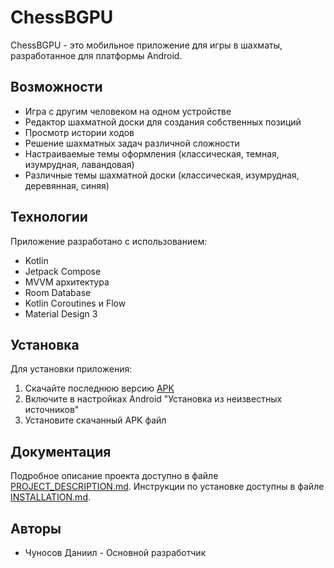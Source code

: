 # ChessBGPU

ChessBGPU - это мобильное приложение для игры в шахматы, разработанное для платформы Android.

## Возможности

- Игра с другим человеком на одном устройстве
- Редактор шахматной доски для создания собственных позиций
- Просмотр истории ходов
- Решение шахматных задач различной сложности
- Настраиваемые темы оформления (классическая, темная, изумрудная, лавандовая)
- Различные темы шахматной доски (классическая, изумрудная, деревянная, синяя)

## Технологии

Приложение разработано с использованием:
- Kotlin
- Jetpack Compose
- MVVM архитектура
- Room Database
- Kotlin Coroutines и Flow
- Material Design 3

## Установка

Для установки приложения:
1. Скачайте последнюю версию [APK](https://github.com/Parasite3V3/BGPUchess/blob/master/app-debug.apk)
2. Включите в настройках Android "Установка из неизвестных источников"
3. Установите скачанный APK файл

## Документация

Подробное описание проекта доступно в файле [PROJECT_DESCRIPTION.md](PROJECT_DESCRIPTION.md).
Инструкции по установке доступны в файле [INSTALLATION.md](INSTALLATION.md).

## Авторы

- Чуносов Даниил - Основной разработчик 
